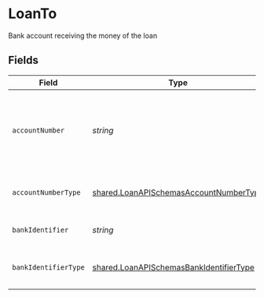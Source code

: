 # LoanTo

Bank account receiving the money of the loan


## Fields

| Field                                                                                                     | Type                                                                                                      | Required                                                                                                  | Description                                                                                               |
| --------------------------------------------------------------------------------------------------------- | --------------------------------------------------------------------------------------------------------- | --------------------------------------------------------------------------------------------------------- | --------------------------------------------------------------------------------------------------------- |
| `accountNumber`                                                                                           | *string*                                                                                                  | :heavy_check_mark:                                                                                        | The account identifier. Only IBANs are supported at the moment.                                           |
| `accountNumberType`                                                                                       | [shared.LoanAPISchemasAccountNumberType](../../../sdk/models/shared/loanapischemasaccountnumbertype.md)   | :heavy_check_mark:                                                                                        | The type of account number (e.g. IBAN).                                                                   |
| `bankIdentifier`                                                                                          | *string*                                                                                                  | :heavy_check_mark:                                                                                        | The identifier of the bank.                                                                               |
| `bankIdentifierType`                                                                                      | [shared.LoanAPISchemasBankIdentifierType](../../../sdk/models/shared/loanapischemasbankidentifiertype.md) | :heavy_check_mark:                                                                                        | The type of bank identifier (e.g. BIC).                                                                   |